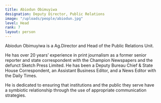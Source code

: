 ```yaml
---
title: Abiodun Obimuyiwa
designation: Deputy Director, Public Relations
image: "/uploads/people/abiodun.jpg"
level: Head
rank: 7
layout: person
---
```


Abiodun Obimuyiwa is a Ag.Director and Head of the Public Relations Unit.

He has over 20 years’ experience in print journalism as a former senior reporter and state correspondent with the Champion Newspapers and the defunct Sketch Press Limited. He has been a Deputy Bureau Chief & State House Correspondent, an Assistant Business Editor, and a News Editor with the Daily Times.

He is dedicated to ensuring that institutions and the public they serve have a symbiotic relationship through the use of appropriate communication strategies.